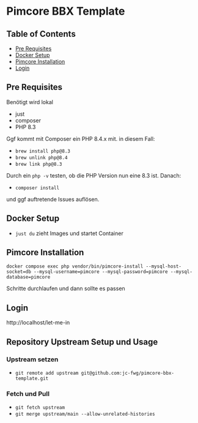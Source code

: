 # Pimcore BBX Template

## Table of Contents

- [Pre Requisites](#pre-requisites)
- [Docker Setup](#docker-setup)
- [Pimcore Installation](#pimcore-installation)
- [Login](#login)

## Pre Requisites
Benötigt wird lokal
- just
- composer
- PHP 8.3

Ggf kommt mit Composer ein PHP 8.4.x mit. in diesem Fall:

- ```brew install php@8.3```
- ```brew unlink php@8.4```
- ```brew link php@8.3```

Durch ein ```php -v``` testen, ob die PHP Version nun eine 8.3 ist. Danach:

- ```composer install```

und ggf auftretende Issues auflösen.

## Docker Setup

- ```just du``` zieht Images und startet Container

## Pimcore Installation

```docker compose exec php vendor/bin/pimcore-install --mysql-host-socket=db --mysql-username=pimcore --mysql-password=pimcore --mysql-database=pimcore```

Schritte durchlaufen und dann sollte es passen

## Login
http://localhost/let-me-in 

## Repository Upstream Setup und Usage
### Upstream setzen
- ```git remote add upstream git@github.com:jc-fwg/pimcore-bbx-template.git```
### Fetch und Pull
- ```git fetch upstream```
- ```git merge upstream/main --allow-unrelated-histories```
